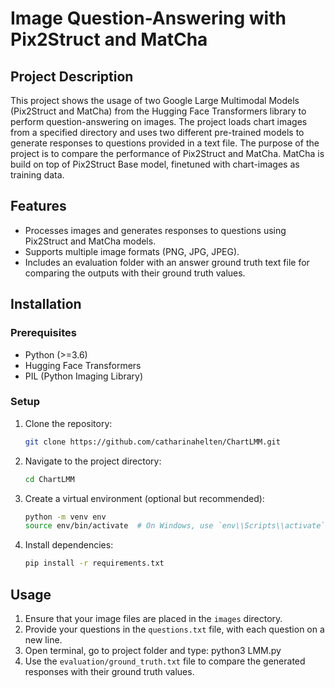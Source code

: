 

# Image Question-Answering with Pix2Struct and MatCha 

## Project Description
This project shows the usage of two Google Large Multimodal Models (Pix2Struct and MatCha) from the Hugging Face Transformers library to perform question-answering on images. 
The project loads chart images from a specified directory and uses two different pre-trained models to generate responses to questions provided in a text file.
The purpose of the project is to compare the performance of Pix2Struct and MatCha. MatCha is build on top of Pix2Struct Base model, finetuned with chart-images as training data.

## Features
- Processes images and generates responses to questions using Pix2Struct and MatCha models.
- Supports multiple image formats (PNG, JPG, JPEG).
- Includes an evaluation folder with an answer ground truth text file for comparing the outputs with their ground truth values.

## Installation
### Prerequisites
- Python (>=3.6)
- Hugging Face Transformers
- PIL (Python Imaging Library)

### Setup
1. Clone the repository:
    ```bash
    git clone https://github.com/catharinahelten/ChartLMM.git
    ```

2. Navigate to the project directory:
    ```bash
    cd ChartLMM
    ```

3. Create a virtual environment (optional but recommended):
    ```bash
    python -m venv env
    source env/bin/activate  # On Windows, use `env\\Scripts\\activate`
    ```

4. Install dependencies:
    ```bash
    pip install -r requirements.txt
    ```


## Usage
1. Ensure that your image files are placed in the `images` directory.
2. Provide your questions in the `questions.txt` file, with each question on a new line.
3. Open terminal, go to project folder and type: python3 LMM.py
4. Use the `evaluation/ground_truth.txt` file to compare the generated responses with their ground truth values.

